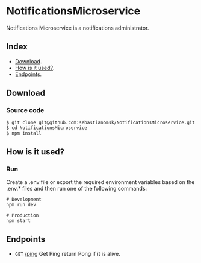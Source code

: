 # NotificationsMicroservice
Notifications Microservice is a notifications administrator.

## Index

* [Download][download].
* [How is it used?][how_is_it_used].
* [Endpoints][endpoints].

## Download

### Source code
```shell
$ git clone git@github.com:sebastianomsk/NotificationsMicroservice.git
$ cd NotificationsMicroservice
$ npm install
```

## How is it used?

### Run

Create a .env file or export the required environment variables based on the .env.* files and then run one of the following commands:

```shell
# Development
npm run dev

# Production
npm start

```

## Endpoints
* `GET` [/ping](#get-ping) Get Ping return Pong if it is alive.

<!-- deep links -->
[download]: #download
[how_is_it_used]: #how-is-it-used
[endpoints]: #endpoints